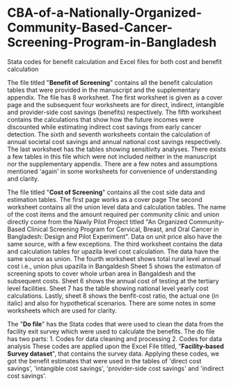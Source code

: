 # CBA-of-a-Nationally-Organized-Community-Based-Cancer-Screening-Program-in-Bangladesh
Stata codes for benefit calculation and Excel files for both cost and benefit calculation

The file titled "**Benefit of Screening**" contains all the benefit calculation tables that were provided in the manuscript and the supplementary appendix. 
The file has 8 worksheet. 
The first worksheet is given as a cover page and the subsequent four worksheets are for direct, indirect, intangible and provider-side cost savings (benefits) respectively.
The fifth worksheet contains the calculations that show how the future incomes were discounted while estimating indirect cost savings from early cancer detection.
The sixth and seventh worksheets contain the calculation of annual societal cost savings and annual national cost savings respectively. 
The last worksheet has the tables showing sensitivity analyses.
There exists a few tables in this file which were not included neither in the manuscript nor the supplementary appendix.
There are a few notes and assumptions mentioned 'again' in some worksheets for convenience of understanding and clarity.

The file titled "**Cost of Screening**" contains all the cost side data and estimation tables.
The first page works as a cover page
The second worksheet contains all the union level data and calculation tables. The name of the cost items and the amount required per community clinic and union directly come from the Nawly Pilot Project titled "An Organized Community-Based Clinical Screening Program for Cervical, Breast, and Oral Cancer in Bangladesh: Design and Pilot Experiment". Data on unit price also have the same source, with a few exceptions.
The third worksheet contains the data and calculation tables for upazila level cost calculation. The data have the same source as union.
The fourth worksheet shows total rural level annual cost i.e., union plus upazilla in Bangaldesh
Sheet 5 shows the estimaton of screening spots to cover whole urban area in Bangaldesh and the subsequent costs.
Sheet 6 shows the annual cost of testing at the tertiary level facilities.
Sheet 7 has the table showing national level yearly cost calculations. 
Lastly, sheet 8 shows the benfit-cost ratio, the actual one (in italic) and also for hypothetical scenarios.
There are some notes in some worksheets which are used for clarity.

The "**Do file**" has the Stata codes that were used to clean the data from the facility exit survey which were used to calculate the benefits. 
The do file has two parts: 1. Codes for data cleaning and processing 2. Codes for data analysis
These codes are applied upon the Excel File titled, "**Facility-based Survey dataset**", that contains the survey data.
Applying these codes, we got the benefit estimates that were used in the tables of 'direct cost savings', 'intangible cost savings', 'provider-side cost savings' and 'indirect cost savings'.
